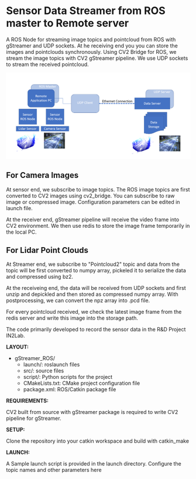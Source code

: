 # Sensor Data Streamer from ROS master to Remote server
A ROS Node for streaming image topics and pointcloud from ROS with gStreamer and UDP sockets. At he receiving end you you can store the images and pointclouds synchronously. Using CV2 Bridge for ROS, we stream the image topics with CV2 gStreamer pipeline. We use UDP sockets to stream the received pointcloud. 

![alt text](images/Setup.PNG)

## For Camera Images
At sensor end, we subscribe to image topics. The ROS image topics are first converted to CV2 images using cv2_bridge. You can subscribe to raw image or compressed image. Configuration parameters can be edited in launch file.

At the receiver end, gStreamer pipeline will receive the video frame into CV2 environment. We then use redis to store the image frame temporarily in the local PC.

## For Lidar Point Clouds
At Streamer end, we subscribe to "Pointcloud2" topic and data from the topic will be first converted to numpy array, pickeled it to serialize the data and compressed using bz2.  

At the receiveing end, the data will be received from UDP sockets and first unzip and depickled and then stored as compressed numpy array. With postprocessing, we can convert the npz array into .pcd file.

For every pointcloud received, we check the latest image frame from the redis server and write this image into the storage path.

The code primarily developed to record the sensor data in the R&D Project IN2Lab.


**LAYOUT:**
- gStreamer_ROS/
  - launch/:              roslaunch files
  - src/:                 source files
  - script/:			Python scripts for the project
  - CMakeLists.txt:       CMake project configuration file
  - package.xml:          ROS/Catkin package file

**REQUIREMENTS:**

CV2 built from source with gStreamer package is required to write CV2 pipeline for gStreamer.

**SETUP:**

Clone the repository into your catkin workspace and build with catkin_make

**LAUNCH:**

A Sample launch script is provided in the launch directory. Configure the topic names and other parameters here
